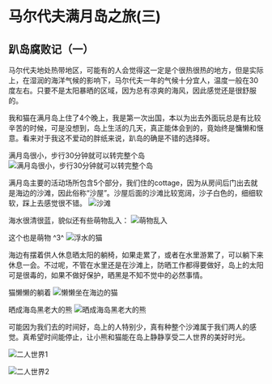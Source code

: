 # 马尔代夫满月岛之旅(三)

## 趴岛腐败记（一）

马尔代夫地处热带地区，可能有的人会觉得这一定是个很热很热的地方，但是实际上，在湿润的海洋气候的影响下，马尔代夫一年的气候十分宜人，温度一般在30度左右。只要不是太阳暴晒的区域，因为总有凉爽的海风，因此感觉还是很舒服的。

我和猫在满月岛上住了4个晚上，我是第一次出国，本以为出去外面玩总是有比较辛苦的时候，可是没想到，岛上生活的几天，真正能体会到的，竟始终是慵懒和惬意。看来对于我这不爱动的胖纸来说，趴岛的确是不错的选择呀。

满月岛很小，步行30分钟就可以转完整个岛
![满月岛很小，步行30分钟就可以转完整个岛](https://raw.githubusercontent.com/akira-cn/blog/gh-pages/pics/fullmoon_map.jpg)

满月岛主要的活动场所包含5个部分，我们住的cottage，因为从房间后门出去就是海边的沙滩，因此俗称“沙屋”。沙屋后面的沙滩比较宽阔，沙子白色的，细细软软，踩上去感觉很不错。
![沙滩](https://raw.githubusercontent.com/akira-cn/blog/gh-pages/pics/%E6%B2%99%E6%BB%A9%E3%80%81%E8%93%9D%E8%89%B2%E6%B5%B7%E6%B0%B4.jpg)

海水很清很蓝，貌似还有些萌物乱入：
![萌物乱入](https://raw.githubusercontent.com/akira-cn/blog/gh-pages/pics/%E8%90%8C%E7%89%A9%E4%B9%B1%E5%85%A5.jpg)

这个也是萌物 ^3^
![浮水的猫](https://raw.githubusercontent.com/akira-cn/blog/gh-pages/pics/%E6%B5%AE%E6%B0%B4%E7%9A%84%E7%8C%AB.jpg)

海边有摆着供人休息晒太阳的躺椅，如果走累了，或者在水里游累了，可以躺下来休息一会。不过呢，不管在水里还是在沙滩上，防晒工作都得要做好，岛上的太阳可是很毒的，如果不做好保护，晒黑是不知不觉中的必然事情。

猫懒懒的躺着
![懒懒坐在海边的猫](https://github.com/akira-cn/blog/blob/gh-pages/pics/%E5%9C%A8%E6%B5%B7%E8%BE%B9%E6%87%92%E6%87%92%E6%99%92%E5%A4%AA%E9%98%B3%E7%9A%84%E7%8C%AB.jpg?raw=1)

晒成海岛黑老大的熊
![晒成海岛黑老大的熊](https://github.com/akira-cn/blog/blob/gh-pages/pics/%E5%B2%9B%E4%B8%8A%E7%9A%84%E9%BB%91%E8%80%81%E5%A4%A7.jpg?raw=1)

可能因为我们去的时间好，岛上的人特别少，真有种整个沙滩属于我们两人的感觉。真希望时间能停止，让小熊和猫能在岛上静静享受二人世界的美好时光。

![二人世界1](https://github.com/akira-cn/blog/blob/gh-pages/pics/time3.jpg?raw=1)

![二人世界2](https://github.com/akira-cn/blog/blob/gh-pages/pics/time1.jpg?raw=1)
